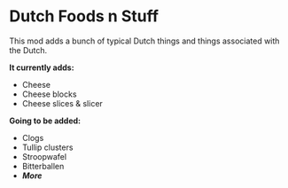 # Dutch Foods n Stuff

This mod adds a bunch of typical Dutch things and things associated with the Dutch.

**It currently adds:**
- Cheese
- Cheese blocks
- Cheese slices & slicer

**Going to be added:**
- Clogs
- Tullip clusters
- Stroopwafel
- Bitterballen
- **_More_**